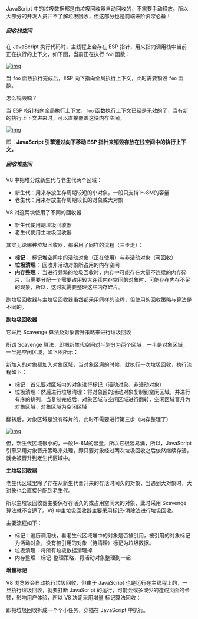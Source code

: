 JavaScript 中的垃圾数据都是由垃圾回收器自动回收的，不需要手动释放。所以大部分的开发人员并不了解垃圾回收，但这部分也是前端进阶资深必备！

##### 回收栈空间

在 JavaScript 执行代码时，主线程上会存在 ESP 指针，用来指向调用栈中当前正在执行的上下文，如下图，当前正在执行 `foo` 函数：

[![img](https://camo.githubusercontent.com/f34de6205f02c3bbf15478499dd16053221237a1/687474703a2f2f7265736f757263652e6d757969792e636e2f696d6167652f32303230303432313230333834372e706e67)](https://camo.githubusercontent.com/f34de6205f02c3bbf15478499dd16053221237a1/687474703a2f2f7265736f757263652e6d757969792e636e2f696d6167652f32303230303432313230333834372e706e67)

当 `foo` 函数执行完成后，ESP 向下指向全局执行上下文，此时需要销毁 `foo` 函数。

怎么销毁喃？

当 ESP 指针指向全局执行上下文，`foo` 函数执行上下文已经是无效的了，当有新的执行上下文进来时，可以直接覆盖这块内存空间。

[![img](https://camo.githubusercontent.com/2f290926de1f052a6606d8e38dfd574937284379/687474703a2f2f7265736f757263652e6d757969792e636e2f696d6167652f32303230303432313230343031342e706e67)](https://camo.githubusercontent.com/2f290926de1f052a6606d8e38dfd574937284379/687474703a2f2f7265736f757263652e6d757969792e636e2f696d6167652f32303230303432313230343031342e706e67)

即：**JavaScript 引擎通过向下移动 ESP 指针来销毁存放在栈空间中的执行上下文。**

##### 回收堆空间

V8 中把堆分成新生代与老生代两个区域：

- 新生代：用来存放生存周期较短的小对象，一般只支持1～8M的容量
- 老生代：用来存放生存周期较长的对象或大对象

V8 对这两块使用了不同的回收器：

- 新生代使用副垃圾回收器
- 老生代使用主垃圾回收器

其实无论哪种垃圾回收器，都采用了同样的流程（三步走）：

- **标记：** 标记堆空间中的活动对象（正在使用）与非活动对象（可回收）
- **垃圾清理：** 回收非活动对象所占用的内存空间
- **内存整理：** 当进行频繁的垃圾回收时，内存中可能存在大量不连续的内存碎片，当需要分配一个需要占用较大连续内存空间的对象时，可能存在内存不足的现象，所以，这时就需要整理这些内存碎片。

副垃圾回收器与主垃圾回收器虽然都采用同样的流程，但使用的回收策略与算法是不同的。

**副垃圾回收器**

它采用 Scavenge 算法及对象晋升策略来进行垃圾回收

所谓 Scavenge 算法，即把新生代空间对半划分为两个区域，一半是对象区域，一半是空闲区域，如下图所示：

新加入的对象都加入对象区域，当对象区满的时候，就执行一次垃圾回收，执行流程如下：

- 标记：首先要对区域内的对象进行标记（活动对象、非活动对象）
- 垃圾清理：然后进行垃圾清理：将对象区的活动对象复制到空闲区域，并进行有序的排列，当复制完成后，对象区域与空闲区域进行翻转，空闲区域晋升为对象区域，对象区域为空闲区域

翻转后，对象区域是没有碎片的，此时不需要进行第三步（内存整理了）

[![img](https://camo.githubusercontent.com/b22dc2b93609189fcabf57a89ca5589a1d512b5b/687474703a2f2f7265736f757263652e6d757969792e636e2f696d6167652f32303230303432313230343531352e706e67)](https://camo.githubusercontent.com/b22dc2b93609189fcabf57a89ca5589a1d512b5b/687474703a2f2f7265736f757263652e6d757969792e636e2f696d6167652f32303230303432313230343531352e706e67)

但，新生代区域很小的，一般1～8M的容量，所以它很容易满，所以，JavaScript 引擎采用对象晋升策略来处理，即只要对象经过两次垃圾回收之后依然继续存活，就会被晋升到老生代区域中。

**主垃圾回收器**

老生代区域里除了存在从新生代晋升来的存活时间久的对象，当遇到大对象时，大对象也会直接分配到老生代。

所以主垃圾回收器主要保存存活久的或占用空间大的对象，此时采用 Scavenge 算法就不合适了。V8 中主垃圾回收器主要采用标记-清除法进行垃圾回收。

主要流程如下：

- 标记：遍历调用栈，看老生代区域堆中的对象是否被引用，被引用的对象标记为活动对象，没有被引用的对象（待清理）标记为垃圾数据。
- 垃圾清理：将所有垃圾数据清理掉
- 内存整理：标记-整理策略，将活动对象整理到一起

**增量标记**

V8 浏览器会自动执行垃圾回收，但由于 JavaScript 也是运行在主线程上的，一旦执行垃圾回收，就要打断 JavaScript 的运行，可能会或多或少的造成页面的卡顿，影响用户体验，所以 V8 决定采用增量 标记算法回收：

即把垃圾回收拆成一个个小任务，穿插在 JavaScript 中执行。